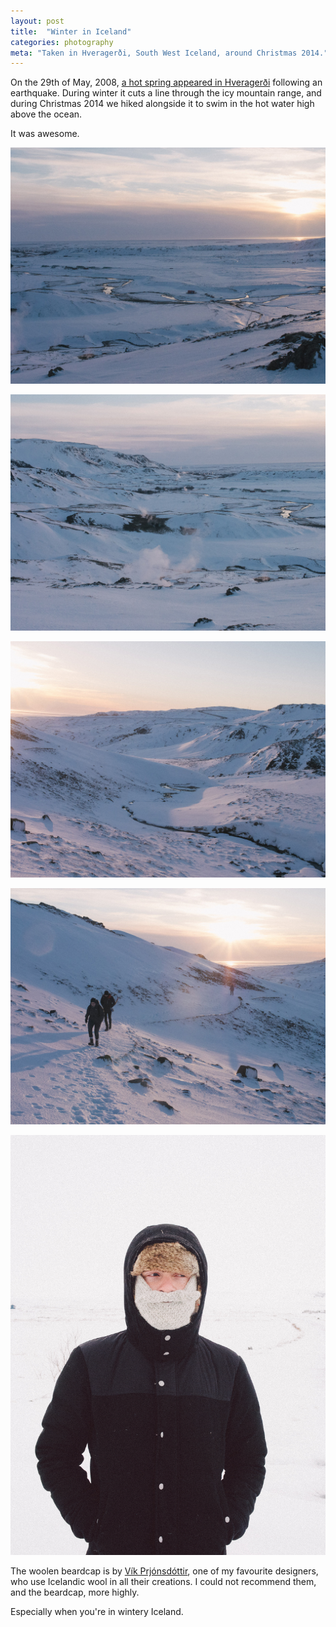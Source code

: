 ```yaml
---
layout: post
title:  "Winter in Iceland"
categories: photography
meta: "Taken in Hveragerði, South West Iceland, around Christmas 2014."
---
```


On the 29th of May, 2008, [a hot spring appeared in Hveragerði][hveragerdi] following an earthquake. During winter it cuts a line through the icy mountain range, and during Christmas 2014 we hiked alongside it to swim in the hot water high above the ocean.

It was awesome.

![So](/assets/images/winter-in-iceland-01.jpg)

![So](/assets/images/winter-in-iceland-02.jpg)

![Pretty](/assets/images/winter-in-iceland-03.jpg)

![Checking no one fell off the mountain](/assets/images/winter-in-iceland-04.jpg)

![Look at that stupid face](/assets/images/winter-in-iceland-05.jpg)

The woolen beardcap is by [Vík Prjónsdóttir][vik-prjonsdottir], one of my favourite designers, who use Icelandic wool in all their creations. I could not recommend them, and the beardcap, more highly.

Especially when you're in wintery Iceland.

[hveragerdi]: http://www.hveragerdi.is/English/
[vik-prjonsdottir]: http://www.vikprjonsdottir.com/